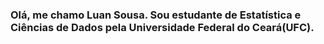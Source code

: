 ### Olá, me chamo Luan Sousa. Sou estudante de Estatística e Ciências de Dados pela Universidade Federal do Ceará(UFC).

